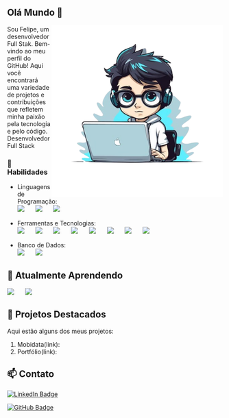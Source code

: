 ## Olá Mundo 👋

<img src="https://github.com/FelipeBotelhoo/FelipeBotelhoo/blob/main/perfil.png?raw=true" alt="ilustração de um computador" min-width="400px" max-width="400px" width="400px" align="right">

Sou Felipe, um desenvolvedor Full Stak. Bem-vindo ao meu perfil do GitHub! Aqui você encontrará uma variedade de projetos e contribuições que refletem minha paixão pela tecnologia e pelo código. <br>
Desenvolvedor Full Stack

### 🔧 Habilidades

- Linguagens de Programação: <br>
<img src="https://img.icons8.com/color/48/000000/php.png"/>ﾠﾠ<img src="https://img.icons8.com/color/48/000000/java-coffee-cup-logo.png"/>ﾠﾠ<img src="https://img.icons8.com/color/48/000000/javascript.png"/>

- Ferramentas e Tecnologias: <br>
<img src="https://img.icons8.com/color/48/000000/angularjs.png"/>ﾠﾠ<img src="https://img.icons8.com/office/48/000000/react.png"/>ﾠﾠ<img src="https://img.icons8.com/color/48/000000/ionic.png"/>ﾠﾠ<img src="https://img.icons8.com/fluent/48/000000/laravel.png"/>ﾠﾠ<img src="https://img.icons8.com/color/48/000000/nodejs.png"/>ﾠﾠ<img src="https://img.icons8.com/color/48/000000/express.png"/>ﾠﾠ<img src="https://img.icons8.com/color/48/000000/spring-logo.png"/>ﾠﾠ<img src="https://img.icons8.com/color/48/000000/typescript.png"/>

- Banco de Dados: <br>
<img src="https://img.icons8.com/color/48/000000/postgreesql.png"/>ﾠﾠ<img src="https://img.icons8.com/color/50/000000/mysql-logo.png"/>

## 🌱 Atualmente Aprendendo

<img src="https://img.icons8.com/color/48/000000/python.png"/>ㅤㅤ<img src="https://img.icons8.com/color/48/000000/django.png"/>

## 💼 Projetos Destacados

Aqui estão alguns dos meus projetos:

1. Mobidata(link): 
2. Portfólio(link): 



## 📫 Contato

[![LinkedIn Badge](https://img.shields.io/badge/-Felipe%20Botelho-0077B5?style=flat-square&logo=linkedin&logoColor=white&link=https://www.linkedin.com/in/felipe-botelho-167554255/)](https://www.linkedin.com/in/felipe-botelho-167554255/)

[![GitHub Badge](https://img.shields.io/badge/-FelipeBotelhoo-181717?style=flat-square&logo=GitHub&logoColor=white&link=https://github.com/FelipeBotelhoo)](https://github.com/FelipeBotelhoo)

